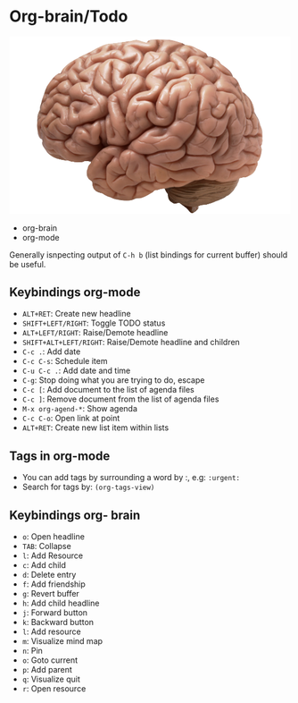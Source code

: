 # Org-brain/Todo

![](https://raw.githubusercontent.com/bu6hunt3r/brain/master/brain.png)
- org-brain
- org-mode

Generally isnpecting output of `C-h b` (list bindings for current buffer)
should be useful. 

## Keybindings org-mode
* `ALT+RET`: Create new headline
* `SHIFT+LEFT/RIGHT`: Toggle TODO status
* `ALT+LEFT/RIGHT`: Raise/Demote headline
* `SHIFT+ALT+LEFT/RIGHT`: Raise/Demote headline and children
* `C-c .`: Add date
* `C-c C-s`: Schedule item
* `C-u C-c .`: Add date and time
* `C-g`: Stop doing what you are trying to do, escape
* `C-c [`: Add document to the list of agenda files
* `C-c ]`: Remove document from the list of agenda files
* `M-x org-agend-*`: Show agenda
* `C-c C-o`: Open link at point
* `ALT+RET`: Create new list item within lists

## Tags in org-mode
* You can add tags by surrounding a word by :, e.g: `:urgent:`
* Search for tags by: `(org-tags-view)`

## Keybindings org- brain
* `o`: Open headline
* `TAB`: Collapse
* `l`: Add Resource
* `c`: Add child
* `d`: Delete entry
* `f`: Add friendship
* `g`: Revert buffer
* `h`: Add child headline
* `j`: Forward button
* `k`: Backward button
* `l`: Add resource
* `m`: Visualize mind map
* `n`: Pin
* `o`: Goto current
* `p`: Add parent
* `q`: Visualize quit
* `r`: Open resource
